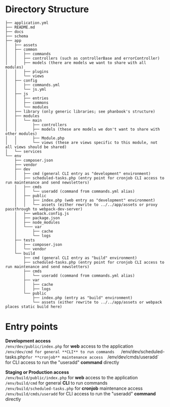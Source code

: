 # Directory Structure

```
├── application.yml
├── README.md
├── docs
├── schema
├── app
│   ├── assets
│   ├── common
│   │   ├── commands
│   │   ├── controllers (such as controllerBase and errorController)
│   │   ├── models (there are models we want to share with all modules)
│   │   ├── plugins
│   │   └── views
│   ├── config
│   │   ├── commands.yml
│   │   └── js.yml
│   ├── js
│   │   ├── entries
│   │   ├── commons
│   │   └── modules
│   ├── library (only generic libraries; see phanbook's structure)
│   ├── modules
│   │   └── main
│   │       ├── controllers
│   │       ├── models (these are models we don't want to share with other modules)
│   │       ├── Module.php
│   │       └── views (these are views specific to this module, not all views should be shared)
│   └── services
└── env
    ├── composer.json
    ├── vendor
    ├── dev
    │   ├── cmd (general CLI entry as "development" environment)
    │   ├── scheduled-tasks.php (entry point for cronjob CLI access to run maintenance and send newsletters)
    │   ├── cmds
    │   │   └── useradd (command from commands.yml alias)
    │   ├── public
    │   │   ├── index.php (web entry as "development" environment)
    │   │   └── assets (either rewrite to ../../app/assets or proxy passthrough to webpack-dev-server)
    │   ├── weback.config.js
    │   ├── package.json
    │   ├── node_modules
    │   └─── var
    │       ├── cache
    │       └── logs
    ├── tests
    │   ├── composer.json
    │   └── vendor
    └── build
        ├── cmd (general CLI entry as "build" environment)
        ├── scheduled-tasks.php (entry point for cronjob CLI access to run maintenance and send newsletters)
        ├── cmds
        │   └── useradd (command from commands.yml alias)
        ├── var
        │   ├── cache
        │   ├── logs
        └── public
            ├── index.php (entry as "build" environment)
            └── assets (either rewrite to ../../app/assets or webpack places static build here)
```

# Entry points

**Development access**  
`/env/dev/public/index.php` for **web** access to the application  
`/env/dev/cmd for general **CLI** to run commands  
`/env/dev/scheduled-tasks.php` for **cronjob** maintenance access  
`/env/dev/cmds/useradd` for CLI access to run the "useradd" **command** directly  
 
**Staging or Production access**  
`/env/build/public/index.php` for **web** access to the application  
`/env/build/cmd` for general **CLI** to run commands  
`/env/build/scheduled-tasks.php` for **cronjob** maintenance access  
`/env/build/cmds/useradd` for CLI access to run the "useradd" **command** directly  
